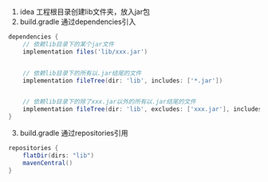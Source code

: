 1. idea 工程根目录创建lib文件夹，放入jar包
2. build.gradle 通过dependencies引入
```gradle
dependencies {
    // 依赖lib目录下的某个jar文件
    implementation files('lib/xxx.jar')


    // 依赖lib目录下的所有以.jar结尾的文件
    implementation fileTree(dir: 'lib', includes: ['*.jar'])


    // 依赖lib目录下的除了xxx.jar以外的所有以.jar结尾的文件
    implementation fileTree(dir: 'lib', excludes: ['xxx.jar'], includes: ['*.jar'])
}
```
3.  build.gradle 通过repositories引用
```gradle
repositories {
	flatDir(dirs: "lib")
    mavenCentral()
}
```